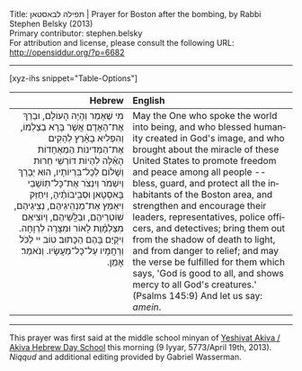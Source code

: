 <html>
<head></head>
<body>
Title: תפילה לבאסטאן | Prayer for Boston after the bombing, by Rabbi Stephen Belsky (2013)<br />
Primary contributor: stephen.belsky<br />
For attribution and license, please consult the following URL: <a href="http://opensiddur.org/?p=6682">http://opensiddur.org/?p=6682</a>
<p />
<hr />

[xyz-ihs snippet="Table-Options"]<table style="margin-left: auto; margin-right: auto;" class="draggable">
<thead><tr><th id="x" style="text-align: right;">Hebrew</th><th style="text-align: left;">English</th></tr></thead>
<tbody>
<tr><td style="vertical-align:top;">
<div class="liturgy" lang="he" style="text-align: right;">
מִי שֶׁאָמַר וְהָיָה הָעוֹלָם, 
וּבֵרַךְ אֶת־הָאָדָם אֲשֶׁר בָּרָא בְצַלְמוֹ, 
וְהִפְלִיא בָאָ֫רֶץ לְהָקִים אֶת־הַמְּדִינוֹת הַמְאֻחָדוֹת הָאֵ֫לֶּה 
לִהְיוֹת דּוֹרְשֵׁי חֵרוּת וְשָׁלוֹם לְכָל־בִּרְיוֹתָיו, 
הוּא יְבָרֵךְ וְיִשְׁמֹר וְיִנְצֹר אֶת־כָּל־תּֽוֹשָׁבֵי בָּאסְטָאן וּסְבִֽיבוֹתֶ֫יהָ, 
וִיחַזֵּק וִיאַמֵּץ אֶת־מַנְהִֽיגֵיהֶם, נְצִֽיגֵיהֶם, שׁוֹטְרֵיהֶם, וּבַלָּֽשֵׁיהֶם, 
וְיוֹצִיאֵם מִצַּלְמָ֫וֶת לָאוֹר 
וּמִצָּרָה לִרְוָחָה. 
וִיקֻיַּם בָּהֶם הַכָּתוּב׃ 
טוֹב יי לַכֹּל וְרַחֲמָיו עַל־כָּל־מַעֲשָׂיו. 
וְנֹאמַר׃ אָמֵן.‏
</span></div></td>
 
<td style="vertical-align:top;"><div class="english" lang="en">
May the One who spoke the world into being, 
and who blessed humanity created in God's image, 
and who brought about the miracle of these United States 
to promote freedom and peace among all people -- 
bless, guard, and protect all the inhabitants of the Boston area, 
and strengthen and encourage their leaders, representatives, police officers, and detectives; 
bring them out from the shadow of death to light, 
and from danger to relief; 
and may the verse be fulfilled for them which says, 
'God is good to all, and shows mercy to all God's creatures.' <span class="citation">(Psalms 145:9)</span>
And let us say: <em>amein</em>.
</td></tr>
</tbody></table>

<hr />

This prayer was first said at the middle school minyan of <a href="http://www.akiva.org">Yeshivat Akiva / Akiva Hebrew Day School</a> this morning (9 Iyyar, 5773/April 19th, 2013). <em>Niqqud</em> and additional editing provided by Gabriel Wasserman.

&nbsp;
</body>
</html>